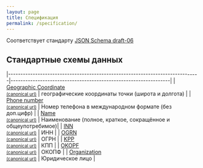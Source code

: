 ```yaml
---
layout: page
title: Спецификация
permalink: /specification/
---
```

Соответствует стандарту [JSON Schema draft-06](http://json-schema.org/)

Стандартные схемы данных
---------------

|------------------------------------------------------------------------------|-----------------------------------------------------------------|
| [Geographic Coordinate](/schemas/geo/point.json) <br> [<small>(canonical url)</small>](/geo/point) | географические координаты точки (широта и долгота) |
| [Phone number](/schemas/generic/phone_number.json) <br> [<small>(canonical url)</small>](/generic/phone_number) | Номер телефона в международном формате (без доп.цифр) |
| [Name](/schemas/generic/name.json) <br> [<small>(canonical url)</small>](/generic/name) | Наименование (полное, краткое, сокращённое и общеупотребимое)|
| [INN](/schemas/identifier/ru/inn.json) <br> [<small>(canonical url)</small>](/identifier/ru/inn) | ИНН |
| [OGRN](/schemas/identifier/ru/ogrn.json) <br> [<small>(canonical url)</small>](/identifier/ru/ogrn) | ОГРН |
| [KPP](/schemas/classifier/ru/kpp.json) <br> [<small>(canonical url)</small>](/classifier/ru/kpp) | КПП | 
| [OKOPF](/schemas/classifier/ru/okopf.json) <br> [<small>(canonical url)</small>](/classifier/ru/okopf) | ОКОПФ |
| [Organization](/schemas/organization/ru/organization.json) <br> [<small>(canonical url)</small>](/organization/ru/organization) | Юридическое лицо |

